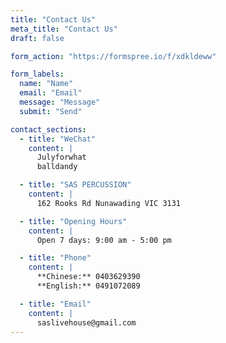 ```yaml
---
title: "Contact Us"
meta_title: "Contact Us"
draft: false

form_action: "https://formspree.io/f/xdkldeww"

form_labels:
  name: "Name"
  email: "Email"
  message: "Message"
  submit: "Send"

contact_sections:
  - title: "WeChat"
    content: |
      Julyforwhat  
      balldandy

  - title: "SAS PERCUSSION"
    content: |
      162 Rooks Rd Nunawading VIC 3131

  - title: "Opening Hours"
    content: |
      Open 7 days: 9:00 am - 5:00 pm

  - title: "Phone"
    content: |
      **Chinese:** 0403629390  
      **English:** 0491072089

  - title: "Email"
    content: |
      saslivehouse@gmail.com
---
```

